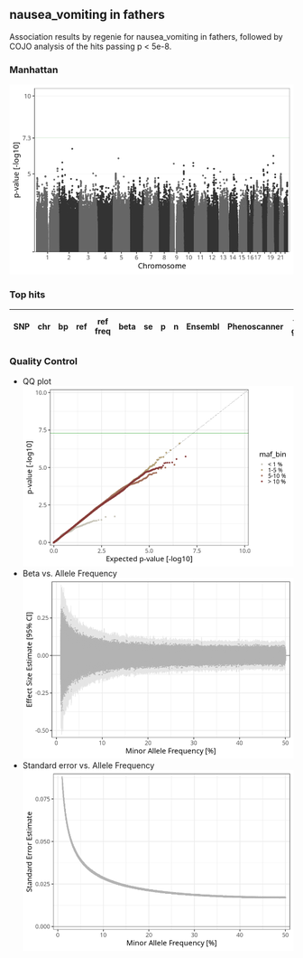 ## nausea_vomiting in fathers
Association results by regenie for nausea_vomiting in fathers, followed by COJO analysis of the hits passing p < 5e-8.
### Manhattan
![](figures/pop_fathers_pheno_nausea_vomiting_mh.png)
### Top hits
| SNP | chr | bp | ref | ref freq | beta | se | p | n | Ensembl | Phenoscanner | freq geno | b joint | b joint se | p joint | ld r |
| --- | --- | -- | --- | -------- | ---- | -- | - | - | ------- | ------------ | --------- | ------- | ---------- | ------- | ---- |
### Quality Control
- QQ plot
![](figures/pop_fathers_pheno_nausea_vomiting_qq.png)
- Beta vs. Allele Frequency
![](figures/pop_fathers_pheno_nausea_vomiting_beta_af.png)
- Standard error vs. Allele Frequency
![](figures/pop_fathers_pheno_nausea_vomiting_se_af.png)
